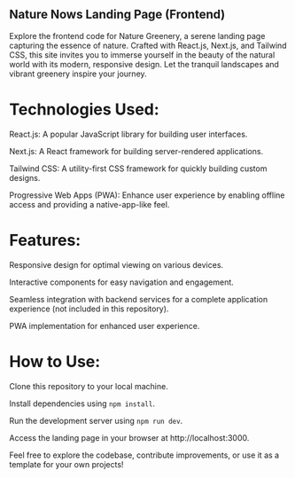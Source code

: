 ## Nature Nows Landing Page (Frontend)

Explore the frontend code for Nature Greenery, a serene landing page capturing the essence of nature. Crafted with React.js, Next.js, and Tailwind CSS, this site invites you to immerse yourself in the beauty of the natural world with its modern, responsive design. Let the tranquil landscapes and vibrant greenery inspire your journey.

# Technologies Used:

React.js: A popular JavaScript library for building user interfaces.

Next.js: A React framework for building server-rendered applications.

Tailwind CSS: A utility-first CSS framework for quickly building custom designs.

Progressive Web Apps (PWA): Enhance user experience by enabling offline access and providing a native-app-like feel.

# Features:

Responsive design for optimal viewing on various devices.

Interactive components for easy navigation and engagement.

Seamless integration with backend services for a complete application experience (not included in this repository).

PWA implementation for enhanced user experience.

# How to Use:

Clone this repository to your local machine.

Install dependencies using `npm install`.

Run the development server using `npm run dev`.

Access the landing page in your browser at http://localhost:3000.

Feel free to explore the codebase, contribute improvements, or use it as a template for your own projects!
